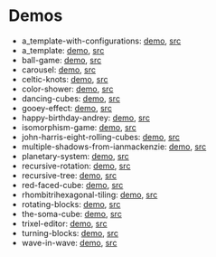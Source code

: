 # Demos

- a_template-with-configurations: [demo](https://erkal.github.io/elm-3d-playground-exploration/a_template-with-configurations), [src](https://github.com/erkal/elm-3d-playground-exploration/tree/main/examples/a_template-with-configurations/src)
- a_template: [demo](https://erkal.github.io/elm-3d-playground-exploration/a_template), [src](https://github.com/erkal/elm-3d-playground-exploration/tree/main/examples/a_template/src)
- ball-game: [demo](https://erkal.github.io/elm-3d-playground-exploration/ball-game), [src](https://github.com/erkal/elm-3d-playground-exploration/tree/main/examples/ball-game/src)
- carousel: [demo](https://erkal.github.io/elm-3d-playground-exploration/carousel), [src](https://github.com/erkal/elm-3d-playground-exploration/tree/main/examples/carousel/src)
- celtic-knots: [demo](https://erkal.github.io/elm-3d-playground-exploration/celtic-knots), [src](https://github.com/erkal/elm-3d-playground-exploration/tree/main/examples/celtic-knots/src)
- color-shower: [demo](https://erkal.github.io/elm-3d-playground-exploration/color-shower), [src](https://github.com/erkal/elm-3d-playground-exploration/tree/main/examples/color-shower/src)
- dancing-cubes: [demo](https://erkal.github.io/elm-3d-playground-exploration/dancing-cubes), [src](https://github.com/erkal/elm-3d-playground-exploration/tree/main/examples/dancing-cubes/src)
- gooey-effect: [demo](https://erkal.github.io/elm-3d-playground-exploration/gooey-effect), [src](https://github.com/erkal/elm-3d-playground-exploration/tree/main/examples/gooey-effect/src)
- happy-birthday-andrey: [demo](https://erkal.github.io/elm-3d-playground-exploration/happy-birthday-andrey), [src](https://github.com/erkal/elm-3d-playground-exploration/tree/main/examples/happy-birthday-andrey/src)
- isomorphism-game: [demo](https://erkal.github.io/elm-3d-playground-exploration/isomorphism-game), [src](https://github.com/erkal/elm-3d-playground-exploration/tree/main/examples/isomorphism-game/src)
- john-harris-eight-rolling-cubes: [demo](https://erkal.github.io/elm-3d-playground-exploration/john-harris-eight-rolling-cubes), [src](https://github.com/erkal/elm-3d-playground-exploration/tree/main/examples/john-harris-eight-rolling-cubes/src)
- multiple-shadows-from-ianmackenzie: [demo](https://erkal.github.io/elm-3d-playground-exploration/multiple-shadows-from-ianmackenzie), [src](https://github.com/erkal/elm-3d-playground-exploration/tree/main/examples/multiple-shadows-from-ianmackenzie/src)
- planetary-system: [demo](https://erkal.github.io/elm-3d-playground-exploration/planetary-system), [src](https://github.com/erkal/elm-3d-playground-exploration/tree/main/examples/planetary-system/src)
- recursive-rotation: [demo](https://erkal.github.io/elm-3d-playground-exploration/recursive-rotation), [src](https://github.com/erkal/elm-3d-playground-exploration/tree/main/examples/recursive-rotation/src)
- recursive-tree: [demo](https://erkal.github.io/elm-3d-playground-exploration/recursive-tree), [src](https://github.com/erkal/elm-3d-playground-exploration/tree/main/examples/recursive-tree/src)
- red-faced-cube: [demo](https://erkal.github.io/elm-3d-playground-exploration/red-faced-cube), [src](https://github.com/erkal/elm-3d-playground-exploration/tree/main/examples/red-faced-cube/src)
- rhombitrihexagonal-tiling: [demo](https://erkal.github.io/elm-3d-playground-exploration/rhombitrihexagonal-tiling), [src](https://github.com/erkal/elm-3d-playground-exploration/tree/main/examples/rhombitrihexagonal-tiling/src)
- rotating-blocks: [demo](https://erkal.github.io/elm-3d-playground-exploration/rotating-blocks), [src](https://github.com/erkal/elm-3d-playground-exploration/tree/main/examples/rotating-blocks/src)
- the-soma-cube: [demo](https://erkal.github.io/elm-3d-playground-exploration/the-soma-cube), [src](https://github.com/erkal/elm-3d-playground-exploration/tree/main/examples/the-soma-cube/src)
- trixel-editor: [demo](https://erkal.github.io/elm-3d-playground-exploration/trixel-editor), [src](https://github.com/erkal/elm-3d-playground-exploration/tree/main/examples/trixel-editor/src)
- turning-blocks: [demo](https://erkal.github.io/elm-3d-playground-exploration/turning-blocks), [src](https://github.com/erkal/elm-3d-playground-exploration/tree/main/examples/turning-blocks/src)
- wave-in-wave: [demo](https://erkal.github.io/elm-3d-playground-exploration/wave-in-wave), [src](https://github.com/erkal/elm-3d-playground-exploration/tree/main/examples/wave-in-wave/src)
